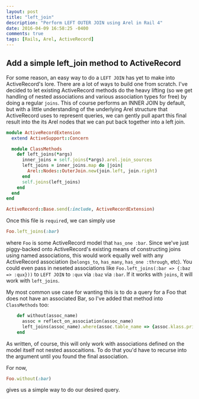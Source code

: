 ```yaml
---
layout: post
title: "left_join"
description: "Perform LEFT OUTER JOIN using Arel in Rail 4"
date: 2016-04-09 16:58:25 -0400
comments: true
tags: [Rails, Arel, ActiveRecord]
---
```


## Add a simple left_join method to ActiveRecord

For some reason, an easy way to do a `LEFT JOIN` has yet to make into ActiveRecord's lore. There are a lot of ways to build one from scratch. I've decided to let existing ActiveRecord methods do the heavy lifting (so we get handling of nested associations and various association types for free) by doing a regular `joins`. This of course performs an INNER JOIN by default, but with a little understanding of the underlying Arel structure that ActiveRecord uses to represent queries, we can gently pull apart this final result into the its Arel nodes that we can put back together into a left join.

```ruby
module ActiveRecordExtension
  extend ActiveSupport::Concern

  module ClassMethods
    def left_joins(*args)
      inner_joins = self.joins(*args).arel.join_sources
      left_joins = inner_joins.map do |join|
        Arel::Nodes::OuterJoin.new(join.left, join.right)
      end
      self.joins(left_joins)
    end
  end
end

ActiveRecord::Base.send(:include, ActiveRecordExtension)
```

Once this file is `require`d, we can simply use

```ruby
Foo.left_joins(:bar)
```

where `Foo` is some ActiveRecord model that `has_one :bar`. Since we've just piggy-backed onto ActiveRecord's existing means of constructing joins using named associations, this would work equally well with any ActiveRecord association (`belongs_to`, `has_many`, `has_one :through`, etc). You  could even pass in neseted associations like `Foo.left_joins(:bar => {:baz => :qux}))` to `LEFT JOIN` to `:qux` via `:baz` via `:bar`. If it works with `joins`, it will work with `left_joins`.

My most common use case for wanting this is to do a query for a Foo that does not have an associated Bar, so I've added that method into `ClassMethods` too:

```ruby
    def without(assoc_name)
      assoc = reflect_on_association(assoc_name)
      left_joins(assoc_name).where(assoc.table_name => {assoc.klass.primary_key => nil})
    end
```

As written, of course, this will only work with associations defined on the model itself not nested assocaitions. To do that you'd have to recurse into the argument until you found the final association.

For now,

```ruby
Foo.without(:bar)
```

gives us a simple way to do our desired query.
